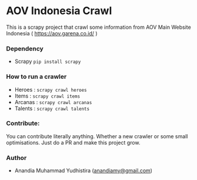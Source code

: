 # AOV Indonesia Crawl

This is a scrapy project that crawl some information from AOV Main Website Indonesia ( https://aov.garena.co.id/ )

### Dependency
- Scrapy ```pip install scrapy```

### How to run a crawler
- Heroes : ```scrapy crawl heroes```
- Items : ```scrapy crawl items``` 
- Arcanas : ```scrapy crawl arcanas```
- Talents : ```scrapy crawl talents```

### Contribute:
You can contribute literally anything. Whether a new crawler or some small optimisations. Just do a PR and make this project grow.

### Author
- Anandia Muhammad Yudhistira (anandiamy@gmail.com)
